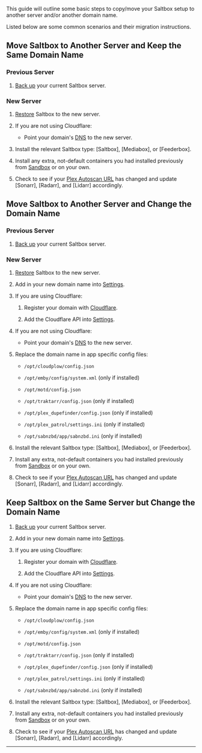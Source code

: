 This guide will outline some basic steps to copy/move your Saltbox setup to another server and/or another domain name.

Listed below are some common scenarios and their migration instructions.

## Move Saltbox to Another Server and Keep the Same Domain Name

### Previous Server

1. [Back up](backup.md) your current Saltbox server.

### New Server

1. [Restore](restore.md) Saltbox to the new server.

2. If you are not using Cloudflare:

    - Point your domain's [DNS](../saltbox/prerequisites/prerequisites.md#domain) to the new server.

3. Install the relevant Saltbox type: [Saltbox], [Mediabox], or [Feederbox].

4. Install any extra, not-default containers you had installed previously from [Sandbox](../../sandbox/index.md) or on your own.

5. Check to see if your [Plex Autoscan URL](../apps/plex-autoscan/#obtaining-the-plex-autoscan-url) has changed and update [Sonarr], [Radarr], and [Lidarr] accordingly.

## Move Saltbox to Another Server and Change the Domain Name

### Previous Server

1. [Back up](backup.md) your current Saltbox server.

### New Server

1. [Restore](restore.md) Saltbox to the new server.

2. Add in your new domain name into [Settings](settings.md).

3. If you are using Cloudflare:

    1. Register your domain with [Cloudflare](../../faq/Cloudflare.md).

    2. Add the Cloudflare API into [Settings](settings.md).

4. If you are not using Cloudflare:

    - Point your domain's [DNS](../saltbox/prerequisites/prerequisites.md#domain) to the new server.

5. Replace the domain name in app specific config files:

    - `/opt/cloudplow/config.json`

    - `/opt/emby/config/system.xml` (only if installed)

    - `/opt/motd/config.json`

    - `/opt/traktarr/config.json` (only if installed)

    - `/opt/plex_dupefinder/config.json` (only if installed)

    - `/opt/plex_patrol/settings.ini` (only if installed)

    - `/opt/sabnzbd/app/sabnzbd.ini` (only if installed)

3. Install the relevant Saltbox type: [Saltbox], [Mediabox], or [Feederbox].

4. Install any extra, not-default containers you had installed previously from [Sandbox](../../sandbox/index.md) or on your own.

5. Check to see if your [Plex Autoscan URL](../apps/plex-autoscan/#obtaining-the-plex-autoscan-url) has changed and update [Sonarr], [Radarr], and [Lidarr] accordingly.

## Keep Saltbox on the Same Server but Change the Domain Name

1. [Back up](backup.md) your current Saltbox server.

2. Add in your new domain name into [Settings](settings.md).

3. If you are using Cloudflare:

    1. Register your domain with [Cloudflare](../../faq/Cloudflare.md).

    2. Add the Cloudflare API into [Settings](settings.md).

4. If you are not using Cloudflare:

    - Point your domain's [DNS](../saltbox/prerequisites/prerequisites.md#domain) to the new server.

5. Replace the domain name in app specific config files:

    - `/opt/cloudplow/config.json`

    - `/opt/emby/config/system.xml` (only if installed)

    - `/opt/motd/config.json`

    - `/opt/traktarr/config.json` (only if installed)

    - `/opt/plex_dupefinder/config.json` (only if installed)

    - `/opt/plex_patrol/settings.ini` (only if installed)

    - `/opt/sabnzbd/app/sabnzbd.ini` (only if installed)

3. Install the relevant Saltbox type: [Saltbox], [Mediabox], or [Feederbox].

4. Install any extra, not-default containers you had installed previously from [Sandbox](../../sandbox/index.md) or on your own.

5. Check to see if your [Plex Autoscan URL](../apps/plex-autoscan/#obtaining-the-plex-autoscan-url) has changed and update [Sonarr], [Radarr], and [Lidarr] accordingly.

---
